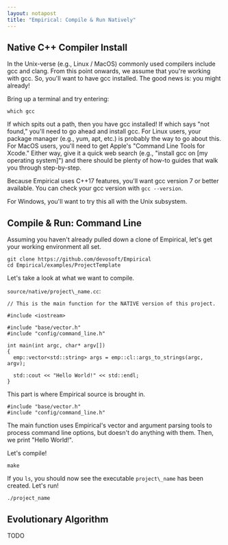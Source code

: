 ```yaml
---
layout: notapost
title: "Empirical: Compile & Run Natively"
---
```


## Native C++ Compiler Install

In the Unix-verse (e.g., Linux / MacOS) commonly used compilers include gcc and clang.
From this point onwards, we assume that you're working with gcc.
So, you'll want to have gcc installed.
The good news is: you might already!

Bring up a terminal and try entering:

```
which gcc
```

If which spits out a path, then you have gcc installed!
If which says "not found," you'll need to go ahead and install gcc.
For Linux users, your package manager (e.g., yum, apt, etc.) is probably the way to go about this.
For MacOS users, you'll need to get Apple's "Command Line Tools for Xcode."
Either way, give it a quick web search (e.g., "install gcc on [my operating system]") and there should be plenty of how-to guides that walk you through step-by-step.

Because Empirical uses C++17 features, you'll want gcc version 7 or better available.
You can check your gcc version with `gcc --version`.

For Windows, you'll want to try this all with the Unix subsystem.

## Compile & Run: Command Line

Assuming you haven't already pulled down a clone of Empirical, let's get your working environment all set.

``` {.sourceCode .bash}
git clone https://github.com/devosoft/Empirical
cd Empirical/examples/ProjectTemplate
```

Let's take a look at what we want to compile.

`source/native/project\_name.cc`:

```
// This is the main function for the NATIVE version of this project.

#include <iostream>

#include "base/vector.h"
#include "config/command_line.h"

int main(int argc, char* argv[])
{
  emp::vector<std::string> args = emp::cl::args_to_strings(argc, argv);

  std::cout << "Hello World!" << std::endl;
}
```

This part is where Empirical source is brought in.

```
#include "base/vector.h"
#include "config/command_line.h"
```

The main function uses Empirical's vector and argument parsing tools to process command line options, but doesn't do anything with them.
Then,
we print "Hello World!".

Let's compile!

```
make
```

If you `ls`, you should now see the executable `project\_name` has been created.
Let's run!

```
./project_name
```

## Evolutionary Algorithm

TODO
